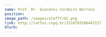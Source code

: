 ```yaml
---
name: Prof. Dr. Giovanni Cordeiro Barroso
position: 
image_path: /images/stafff/GC.png
link: http://lattes.cnpq.br/1218783106447217
blurb:
---
```

